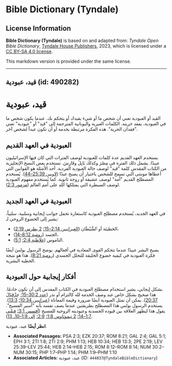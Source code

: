 # Bible Dictionary (Tyndale)

## License Information

**Bible Dictionary (Tyndale)** is based on and adapted from: _Tyndale Open Bible Dictionary_, [Tyndale House Publishers](https://tyndaleopenresources.com/), 2023, which is licensed under a [CC BY-SA 4.0 license](https://creativecommons.org/licenses/by-sa/4.0/legalcode.en).

This markdown version is provided under the same license.



--------------------------------

## قيد، عبودية (id: 490282)

قيد، عبودية
===========

القيد أو العبودية تعني أن شخص ما أو شيء يقيدك أو يتحكم بك. عندما يكون شخص ما في العبودية، يفقد حريته. الكلمات العبرية واليونانية المترجمة إلى "قيد" أو "عبودية" تعني "فقدان الحرية". هذه الفكرة مرتبطة بخدمة أو أن تكون عبداً لشخص آخر.

العبودية في العهد القديم
------------------------

يستخدم العهد القديم عدة كلمات للعبودية لوصف الفترات التي كان فيها الإسرائيليون عبيدًا. يشمل ذلك الفترة في مِصْرَ وكذلك بَابِلَ وفَارِسَ. تستخدم بعض النسخ الإنجليزية من الكتاب المقدس كلمة "قيد" لوصف حالة العبودية الفردية. أحد الأمثلة هو القوانين التي أعطاها موسَى التي تسمح للشخص باختيار أن يصبح عبدًا ([لاويين 25:39–44](https://ref.ly/Lev25:39-Lev25:44)). يُستخدم المصطلح القديم "أَمة" لوصف عشيقة أو زوجة ثانوية. كما يُستخدم مفهوم العبودية لوصف السيطرة التي يمتلكها ٱللهِ على أمم العالم ([مزمور 2:3](https://ref.ly/Ps2:3)).

العبودية في العهد الجديد
------------------------

في العهد الجديد، يُستخدم مصطلح العبودية كاستعارة تحمل جوانب إيجابية وسلبية. سلبياً، يشير إلى الخضوع الروحي لـ:

* الخطيئة أو ٱلشَّيْطَان ([العبرانيين 2:14–15؛](https://ref.ly/Heb2:14-Heb2:15) [2 بطرس 2:19](https://ref.ly/2Pet2:19))،
* الجسد ([رومية 8:12–14](https://ref.ly/Rom8:12-Rom8:14))،
* الناموس ([غلاطية 2:4؛](https://ref.ly/Gal2:4) [5:1](https://ref.ly/Gal5:1)).

يصبح البشر عبيدًا عندما تتحكم القوى المعادية في أفعالهم. يوضح الرسول بولسَ أيضًا فكرة العبودية في كيفية خضوع الخليقة للتحلل الجسدي ([رومية 8:21](https://ref.ly/Rom8:21)). هذا هو نتيجة الخطية البشرية.

أفكار إيجابية حول العبودية
--------------------------

بشكل إيجابي، يشير استخدام مصطلح العبودية في الكتاب المقدس إلى أن تكون خادمًا. هذا صحيح بشكل خاص عند وصف الخدمة لله كالتزام أو نذر ([عدد 30:2–15؛](https://ref.ly/Num30:2-Num30:15) [حِزْقِيَالَ 20:37](https://ref.ly/Ezek20:37)). يمكن أن تمثل العبودية أيضًا ضرورة وقيمة المعاناة ([عبرانيين 10:34؛](https://ref.ly/Heb10:34) [13:3](https://ref.ly/Heb13:3)). يستخدم الرسول بولس هذا المصطلح بطريقتين عندما يصف نفسه بأنه "أسير المسيح". يقول هذا ليظهر العلاقة بين قيوده الجسدية وعبوديته الروحية للمسيح ([أفسس 3:1؛](https://ref.ly/Eph3:1) [فيلبي 1:7–14؛](https://ref.ly/Phil1:7-Phil1:14) [2 تيموثاوس 1:8؛](https://ref.ly/2Tim1:8) [2:9؛](https://ref.ly/2Tim2:9) [إلى 1:9–10، 13](https://ref.ly/Phlm1:9-Phlm1:10,Phlm1:13)).

**انظر أيضًا** عبد، عبودية.

* **Associated Passages:** PSA 2:3; EZK 20:37; ROM 8:21; GAL 2:4; GAL 5:1; EPH 3:1; 2TI 1:8; 2TI 2:9; PHM 1:13; HEB 10:34; HEB 13:3; 2PE 2:19; LEV 25:39–LEV 25:44; HEB 2:14–HEB 2:15; ROM 8:12–ROM 8:14; NUM 30:2–NUM 30:15; PHP 1:7–PHP 1:14; PHM 1:9–PHM 1:10
* **Associated Articles:** عبد، عبودية (ID: `444037@TyndaleBibleDictionary`)

